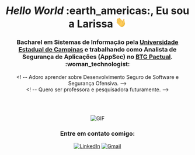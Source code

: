 <h1 align="center"><i>Hello World</i> :earth_americas:, Eu sou a Larissa <img src="https://raw.githubusercontent.com/ABSphreak/ABSphreak/master/gifs/Hi.gif" width="30px" />  </h1>

<div align="center">
<h3> Bacharel em Sistemas de Informação pela <a href="https://www.unicamp.br/unicamp/">Universidade Estadual de Campinas</a> e trabalhando como Analista de Segurança de Aplicações (AppSec) no  <a href="https://www.btgpactual.com/">BTG Pactual</a>. :woman_technologist: <br> </h3>

<! -- Adoro aprender sobre Desenvolvimento Seguro de Software e Segurança Ofensiva. -->
</br>
<! -- Quero ser professora e pesquisadora futuramente. -->

</br>
</br>
</div>

<p align="center"><img alt="GIF" src="https://media.tenor.com/images/7db4eaa3e47272c8e58ee018fc390b7d/tenor.gif" height="400" width="400"/></p>

<div align="center">
<h3>Entre em contato comigo:</h3>
<p>
<a href="https://www.linkedin.com/in/larissa-benevides/" target="_blank"><img alt="LinkedIn" src="https://img.shields.io/badge/linkedin-%230077B5.svg?&style=for-the-badge&logo=linkedin&logoColor=white" /></a> 
<a href="mailto:larissabenevidesvieira@gmail.com" target="_blank"><img alt="Gmail" src="https://img.shields.io/badge/Gmail-D14836?style=for-the-badge&logo=gmail&logoColor=white" /></a> 
</p>
</div>

<br/>



